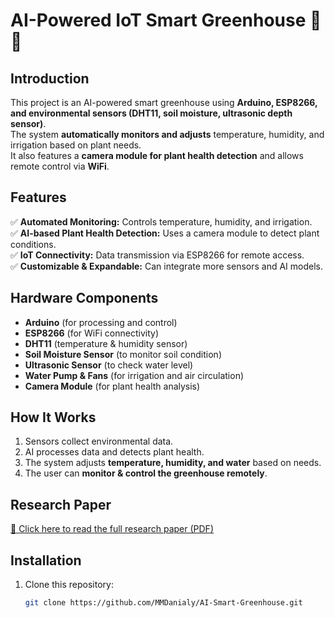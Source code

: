 # AI-Powered IoT Smart Greenhouse 🌱🤖  

## **Introduction**  
This project is an AI-powered smart greenhouse using **Arduino, ESP8266, and environmental sensors (DHT11, soil moisture, ultrasonic depth sensor)**.  
The system **automatically monitors and adjusts** temperature, humidity, and irrigation based on plant needs.  
It also features a **camera module for plant health detection** and allows remote control via **WiFi**.  

## **Features**  
✅ **Automated Monitoring:** Controls temperature, humidity, and irrigation.  
✅ **AI-based Plant Health Detection:** Uses a camera module to detect plant conditions.  
✅ **IoT Connectivity:** Data transmission via ESP8266 for remote access.  
✅ **Customizable & Expandable:** Can integrate more sensors and AI models.  

## **Hardware Components**  
- **Arduino** (for processing and control)  
- **ESP8266** (for WiFi connectivity)  
- **DHT11** (temperature & humidity sensor)  
- **Soil Moisture Sensor** (to monitor soil condition)  
- **Ultrasonic Sensor** (to check water level)  
- **Water Pump & Fans** (for irrigation and air circulation)  
- **Camera Module** (for plant health analysis)  

## **How It Works**  
1. Sensors collect environmental data.  
2. AI processes data and detects plant health.  
3. The system adjusts **temperature, humidity, and water** based on needs.  
4. The user can **monitor & control the greenhouse remotely**.  

## **Research Paper**  
[📄 Click here to read the full research paper (PDF)](https://github.com/MMDDanialy/AI-Smart-Greenhouse/blob/04c6ee79adf1a0cd46659dfab69bde633c17da3b/smart%20greenhouse.pdf)  

## **Installation**  
1. Clone this repository:  
   ```sh
   git clone https://github.com/MMDanialy/AI-Smart-Greenhouse.git

